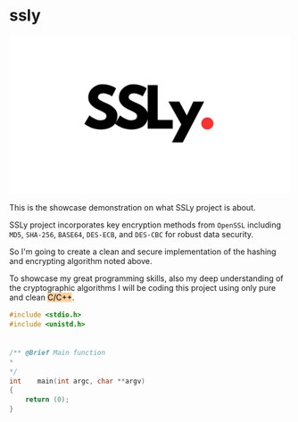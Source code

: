 # ssly

<img src="images/ssly.jpg" />

This is the showcase demonstration on what SSLy project is about.

SSLy project incorporates key encryption methods from `OpenSSL` including `MD5`, `SHA-256`, `BASE64`, `DES-ECB`, and `DES-CBC` for robust data security.

So I'm going to create a clean and secure implementation of the hashing and encrypting algorithm noted above.

To showcase my great programming skills, also my deep understanding of the cryptographic algorithms I will be coding this project using only pure and clean <mark style="background: #FFB86CA6;">C/C++</mark>.


```C
#include <stdio.h>
#include <unistd.h>


/** @Brief Main function
*
*/
int    main(int argc, char **argv)
{
	return (0);
}
```



